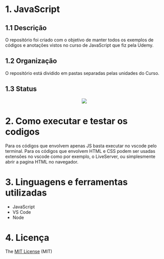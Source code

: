 # 1. JavaScript

## 1.1 Descrição

O repositório foi criado com o objetivo de manter todos os exemplos de códigos e anotações vistos no curso de JavaScript que fiz pela Udemy.

## 1.2 Organização

O repositório está dividido em pastas separadas pelas unidades do Curso.

## 1.3 Status

<p align="center">
   <img src="https://img.shields.io/badge/STATUS-EM%20DESENVOLVIMENTO-brightgreen"/>   
</p>

# 2. Como executar e testar os codigos

Para os códigos que envolvem apenas JS basta executar no vscode pelo terminal.
Para os códigos que envolvem HTML e CSS podem ser usadas extensões no vscode como por exemplo, o LiveServer, ou simplesmente abrir a pagina HTML no navegador.
# 3. Linguagens e ferramentas utilizadas

* JavaScript
* VS Code
* Node

# 4. Licença

The [MIT License](https://pt.wikipedia.org/wiki/Licen%C3%A7a_MIT) (MIT)